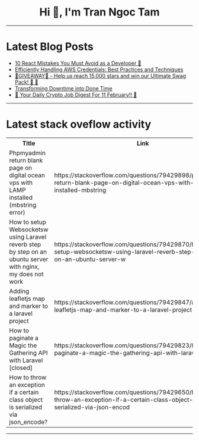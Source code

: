<h1 align="center">Hi 👋, I'm Tran Ngoc Tam</h1>

---

# Latest Blog Posts 
<!-- BLOG-POST-LIST:START -->
- [10 React Mistakes You Must Avoid as a Developer 🚀](https://dev.to/kelvincode1234/10-react-mistakes-you-must-avoid-as-a-developer-4mpl)
- [Efficiently Handling AWS Credentials: Best Practices and Techniques](https://dev.to/pizofreude/efficiently-handling-aws-credentials-best-practices-and-techniques-16i0)
- [🚨GIVEAWAY🚨 - Help us reach 15,000 stars and win our Ultimate Swag Pack! 🐝 👕](https://dev.to/wasp/giveaway-help-us-reach-15000-stars-and-win-our-ultimate-swag-pack-5fal)
- [Transforming Downtime into Done Time](https://dev.to/wraith/transforming-downtime-into-done-time-2mc5)
- [🚀 Your Daily Crypto Job Digest For 11 February!! 🚀](https://dev.to/web3hires/your-daily-crypto-job-digest-for-11-february-43ka)
<!-- BLOG-POST-LIST:END -->

---

# Latest stack oveflow activity
<table>
  <tr><th>Title</th><th>Link</th></tr>
  <!-- STACKOVERFLOW:START --><tr><td>Phpmyadmin return blank page on digital ocean vps with LAMP installed &lpar;mbstring error&rpar;</td><td>https://stackoverflow.com/questions/79429898/phpmyadmin-return-blank-page-on-digital-ocean-vps-with-lamp-installed-mbstring</td></tr><tr><td>How to setup Websocketsw using Laravel reverb step by step on an ubuntu server with nginx, my does not work</td><td>https://stackoverflow.com/questions/79429870/how-to-setup-websocketsw-using-laravel-reverb-step-by-step-on-an-ubuntu-server-w</td></tr><tr><td>Adding leafletjs map and marker to a laravel project</td><td>https://stackoverflow.com/questions/79429847/adding-leafletjs-map-and-marker-to-a-laravel-project</td></tr><tr><td>How to paginate a Magic the Gathering API with Laravel [closed]</td><td>https://stackoverflow.com/questions/79429823/how-to-paginate-a-magic-the-gathering-api-with-laravel</td></tr><tr><td>How to throw an exception if a certain class object is serialized via json_encode?</td><td>https://stackoverflow.com/questions/79429650/how-to-throw-an-exception-if-a-certain-class-object-is-serialized-via-json-encod</td></tr><!-- STACKOVERFLOW:END -->
</table>

---


